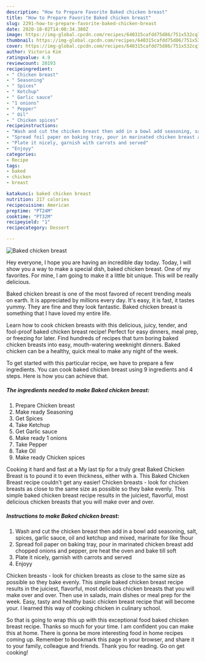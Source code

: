 ```yaml
---
description: "How to Prepare Favorite Baked chicken breast"
title: "How to Prepare Favorite Baked chicken breast"
slug: 2291-how-to-prepare-favorite-baked-chicken-breast
date: 2020-10-02T14:00:34.380Z
image: https://img-global.cpcdn.com/recipes/640315cafdd75d86/751x532cq70/baked-chicken-breast-recipe-main-photo.jpg
thumbnail: https://img-global.cpcdn.com/recipes/640315cafdd75d86/751x532cq70/baked-chicken-breast-recipe-main-photo.jpg
cover: https://img-global.cpcdn.com/recipes/640315cafdd75d86/751x532cq70/baked-chicken-breast-recipe-main-photo.jpg
author: Victoria Kim
ratingvalue: 4.9
reviewcount: 20193
recipeingredient:
- " Chicken breast"
- " Seasoning"
- " Spices"
- " Ketchup"
- " Garlic sauce"
- "1 onions"
- " Pepper"
- " Oil"
- " Chicken spices"
recipeinstructions:
- "Wash and cut the chicken breast then add in a bowl add seasoning, salt, spices, garlic sauce, oil and ketchup and mixed, marinate for like 1hour"
- "Spread foil paper on baking tray, pour in marinated chicken breast add chopped onions and pepper, pre heat the oven and bake till soft"
- "Plate it nicely, garnish with carrots and served"
- "Enjoyy"
categories:
- Recipe
tags:
- baked
- chicken
- breast

katakunci: baked chicken breast 
nutrition: 217 calories
recipecuisine: American
preptime: "PT24M"
cooktime: "PT32M"
recipeyield: "1"
recipecategory: Dessert

---
```



![Baked chicken breast](https://img-global.cpcdn.com/recipes/640315cafdd75d86/751x532cq70/baked-chicken-breast-recipe-main-photo.jpg)

Hey everyone, I hope you are having an incredible day today. Today, I will show you a way to make a special dish, baked chicken breast. One of my favorites. For mine, I am going to make it a little bit unique. This will be really delicious.

Baked chicken breast is one of the most favored of recent trending meals on earth. It is appreciated by millions every day. It's easy, it is fast, it tastes yummy. They are fine and they look fantastic. Baked chicken breast is something that I have loved my entire life.

Learn how to cook chicken breasts with this delicious, juicy, tender, and fool-proof baked chicken breast recipe! Perfect for easy dinners, meal prep, or freezing for later. Find hundreds of recipes that turn boring baked chicken breasts into easy, mouth-watering weeknight dinners. Baked chicken can be a healthy, quick meal to make any night of the week.


To get started with this particular recipe, we have to prepare a few ingredients. You can cook baked chicken breast using 9 ingredients and 4 steps. Here is how you can achieve that.

<!--inarticleads1-->

##### The ingredients needed to make Baked chicken breast:

1. Prepare  Chicken breast
1. Make ready  Seasoning
1. Get  Spices
1. Take  Ketchup
1. Get  Garlic sauce
1. Make ready 1 onions
1. Take  Pepper
1. Take  Oil
1. Make ready  Chicken spices


Cooking it hard and fast at a My last tip for a truly great Baked Chicken Breast is to pound it to even thickness, either with a. This Baked Chicken Breast recipe couldn&#39;t get any easier! Chicken breasts - look for chicken breasts as close to the same size as possible so they bake evenly. This simple baked chicken breast recipe results in the juiciest, flavorful, most delicious chicken breasts that you will make over and over. 

<!--inarticleads2-->

##### Instructions to make Baked chicken breast:

1. Wash and cut the chicken breast then add in a bowl add seasoning, salt, spices, garlic sauce, oil and ketchup and mixed, marinate for like 1hour
1. Spread foil paper on baking tray, pour in marinated chicken breast add chopped onions and pepper, pre heat the oven and bake till soft
1. Plate it nicely, garnish with carrots and served
1. Enjoyy


Chicken breasts - look for chicken breasts as close to the same size as possible so they bake evenly. This simple baked chicken breast recipe results in the juiciest, flavorful, most delicious chicken breasts that you will make over and over. Then use in salads, main dishes or meal prep for the week. Easy, tasty and healthy basic chicken breast recipe that will become your. I learned this way of cooking chicken in culinary school. 

So that is going to wrap this up with this exceptional food baked chicken breast recipe. Thanks so much for your time. I am confident you can make this at home. There is gonna be more interesting food in home recipes coming up. Remember to bookmark this page in your browser, and share it to your family, colleague and friends. Thank you for reading. Go on get cooking!
